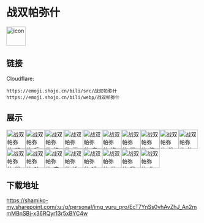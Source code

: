 # 战双帕弥什
<img src="https://emoji.shojo.cn/bili/src/战双帕弥什/icon.png" width="50" height="50" alt="icon">

## 链接
Cloudflare:
```
https://emoji.shojo.cn/bili/src/战双帕弥什
https://emoji.shojo.cn/bili/webp/战双帕弥什
```
## 展示
<img src="https://emoji.shojo.cn/bili/src/战双帕弥什/战双帕弥什-吃瓜.png" width="50" height="50" alt="战双帕弥什-吃瓜"><img src="https://emoji.shojo.cn/bili/src/战双帕弥什/战双帕弥什-哼.png" width="50" height="50" alt="战双帕弥什-哼"><img src="https://emoji.shojo.cn/bili/src/战双帕弥什/战双帕弥什-抱抱.png" width="50" height="50" alt="战双帕弥什-抱抱"><img src="https://emoji.shojo.cn/bili/src/战双帕弥什/战双帕弥什-画圈圈.png" width="50" height="50" alt="战双帕弥什-画圈圈"><img src="https://emoji.shojo.cn/bili/src/战双帕弥什/战双帕弥什-痴汉.png" width="50" height="50" alt="战双帕弥什-痴汉"><img src="https://emoji.shojo.cn/bili/src/战双帕弥什/战双帕弥什-挠头.png" width="50" height="50" alt="战双帕弥什-挠头"><img src="https://emoji.shojo.cn/bili/src/战双帕弥什/战双帕弥什-肥宅.png" width="50" height="50" alt="战双帕弥什-肥宅"><img src="https://emoji.shojo.cn/bili/src/战双帕弥什/战双帕弥什-柠檬茶.png" width="50" height="50" alt="战双帕弥什-柠檬茶"><img src="https://emoji.shojo.cn/bili/src/战双帕弥什/战双帕弥什-诶嘿.png" width="50" height="50" alt="战双帕弥什-诶嘿"><img src="https://emoji.shojo.cn/bili/src/战双帕弥什/战双帕弥什-拍桌.png" width="50" height="50" alt="战双帕弥什-拍桌"><img src="https://emoji.shojo.cn/bili/src/战双帕弥什/战双帕弥什-哭哭.png" width="50" height="50" alt="战双帕弥什-哭哭"><img src="https://emoji.shojo.cn/bili/src/战双帕弥什/战双帕弥什-吐血.png" width="50" height="50" alt="战双帕弥什-吐血"><img src="https://emoji.shojo.cn/bili/src/战双帕弥什/战双帕弥什-凉了.png" width="50" height="50" alt="战双帕弥什-凉了"><img src="https://emoji.shojo.cn/bili/src/战双帕弥什/战双帕弥什-托腮.png" width="50" height="50" alt="战双帕弥什-托腮"><img src="https://emoji.shojo.cn/bili/src/战双帕弥什/战双帕弥什-喷了.png" width="50" height="50" alt="战双帕弥什-喷了"><img src="https://emoji.shojo.cn/bili/src/战双帕弥什/战双帕弥什-星星眼.png" width="50" height="50" alt="战双帕弥什-星星眼"><img src="https://emoji.shojo.cn/bili/src/战双帕弥什/战双帕弥什-我即天命.png" width="50" height="50" alt="战双帕弥什-我即天命"><img src="https://emoji.shojo.cn/bili/src/战双帕弥什/战双帕弥什-作战预备.png" width="50" height="50" alt="战双帕弥什-作战预备">

## 下载地址

https://shamiko-my.sharepoint.com/:u:/g/personal/img_yuru_pro/EcT7YnSs0vhAvZhJ_An2mmMBnSBj-x36RQyr13r5xBYC4w